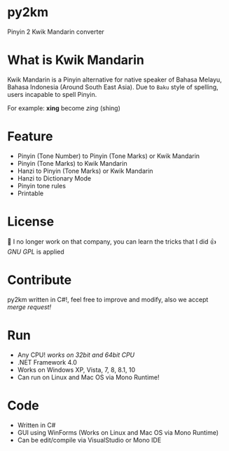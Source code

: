 py2km
=====
Pinyin 2 Kwik Mandarin converter

# What is Kwik Mandarin
Kwik Mandarin is a Pinyin alternative for native speaker of Bahasa Melayu, Bahasa Indonesia (Around South East Asia). Due to `Baku` style of spelling, users incapable to spell Pinyin.

For example:
**xing** become *zing* (shing)

# Feature
* Pinyin (Tone Number) to Pinyin (Tone Marks) or Kwik Mandarin
* Pinyin (Tone Marks) to Kwik Mandarin
* Hanzi to Pinyin (Tone Marks) or Kwik Mandarin
* Hanzi to Dictionary Mode
* Pinyin tone rules
* Printable

# License
:troll: I no longer work on that company, you can learn the tricks that I did :+1:
*GNU GPL* is applied

# Contribute
py2km written in C#!, feel free to improve and modify, also we accept *merge request!*

# Run
* Any CPU! *works on 32bit and 64bit CPU*
* .NET Framework 4.0
* Works on Windows XP, Vista, 7, 8, 8.1, 10
* Can run on Linux and Mac OS via Mono Runtime!

# Code
* Written in C#
* GUI using WinForms (Works on Linux and Mac OS via Mono Runtime)
* Can be edit/compile via VisualStudio or Mono IDE 
